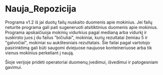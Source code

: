 # Nauja_Repozicija

Programa v1.2 iš jai duotų failų nuskaito duomenis apie mokinius. Jei failų neturite programa gali pati sugeneruoti atsitiktinius duomenis apie mokinius. Programa apskaičiuoja mokinių vidurkius pagal medianą arba vidurkį ir suskirsto juos į du failus "bičiuliai", mokiniai, kurių rezultatai žemiau 5 ir "galvočiai", mokiniai su aukštesniais rezultatais. Šie failai pagal vartotojo pasirinktimą gali būti saugomi dviejuose naujuose konteineriuose arba tik vienus mokinius perkeliant į naują.

Šioje verijoje pridėti operatoriai duomenų įvedimui, išvedimui ir patogesniam gavimui.
